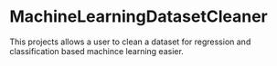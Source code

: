 # MachineLearningDatasetCleaner

This projects allows a user to clean a dataset for regression and classification based machince learning easier.
